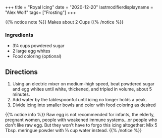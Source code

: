+++
title = "Royal Icing"
date = "2020-12-20"
lastmodifierdisplayname = "Alex Wolf"
tags= ["Frosting"]
+++

{{% notice note %}}
Makes about 2 Cups
{{% /notice %}}

### Ingredients

* 3¼ cups powdered sugar
* 2  large egg whites
* Food coloring (optional)

## Directions

1. Using an electric mixer on medium-high speed, beat powdered sugar and egg whites until white, thickened, and tripled in volume, about 5 minutes.
1. Add water by the tablespoonful until icing no longer holds a peak.
1. Divide icing into smaller bowls and color with food coloring as desired

{{% notice info %}}
Raw egg is not recommended for infants, the elderly, pregnant women, people with weakened immune systems…or people who don't like raw egg. But they won't have to forgo this icing altogether: Mix 5 Tbsp. meringue powder with ⅓ cup water instead.
{{% /notice %}}
